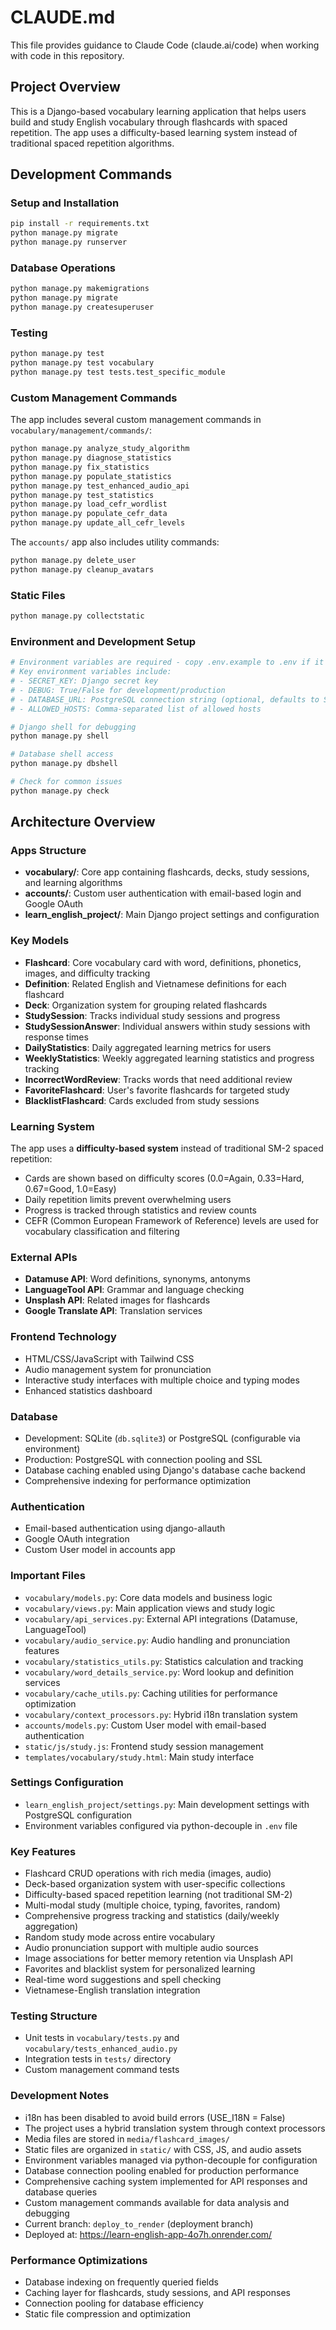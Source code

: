 # CLAUDE.md

This file provides guidance to Claude Code (claude.ai/code) when working with code in this repository.

## Project Overview

This is a Django-based vocabulary learning application that helps users build and study English vocabulary through flashcards with spaced repetition. The app uses a difficulty-based learning system instead of traditional spaced repetition algorithms.

## Development Commands

### Setup and Installation
```bash
pip install -r requirements.txt
python manage.py migrate
python manage.py runserver
```

### Database Operations
```bash
python manage.py makemigrations
python manage.py migrate
python manage.py createsuperuser
```

### Testing
```bash
python manage.py test
python manage.py test vocabulary
python manage.py test tests.test_specific_module
```

### Custom Management Commands
The app includes several custom management commands in `vocabulary/management/commands/`:
```bash
python manage.py analyze_study_algorithm
python manage.py diagnose_statistics
python manage.py fix_statistics
python manage.py populate_statistics
python manage.py test_enhanced_audio_api
python manage.py test_statistics
python manage.py load_cefr_wordlist
python manage.py populate_cefr_data
python manage.py update_all_cefr_levels
```

The `accounts/` app also includes utility commands:
```bash
python manage.py delete_user
python manage.py cleanup_avatars
```

### Static Files
```bash
python manage.py collectstatic
```

### Environment and Development Setup
```bash
# Environment variables are required - copy .env.example to .env if it exists
# Key environment variables include:
# - SECRET_KEY: Django secret key
# - DEBUG: True/False for development/production
# - DATABASE_URL: PostgreSQL connection string (optional, defaults to SQLite)
# - ALLOWED_HOSTS: Comma-separated list of allowed hosts

# Django shell for debugging
python manage.py shell

# Database shell access
python manage.py dbshell

# Check for common issues
python manage.py check
```

## Architecture Overview

### Apps Structure
- **vocabulary/**: Core app containing flashcards, decks, study sessions, and learning algorithms
- **accounts/**: Custom user authentication with email-based login and Google OAuth
- **learn_english_project/**: Main Django project settings and configuration

### Key Models
- **Flashcard**: Core vocabulary card with word, definitions, phonetics, images, and difficulty tracking
- **Definition**: Related English and Vietnamese definitions for each flashcard
- **Deck**: Organization system for grouping related flashcards
- **StudySession**: Tracks individual study sessions and progress
- **StudySessionAnswer**: Individual answers within study sessions with response times
- **DailyStatistics**: Daily aggregated learning metrics for users
- **WeeklyStatistics**: Weekly aggregated learning statistics and progress tracking
- **IncorrectWordReview**: Tracks words that need additional review
- **FavoriteFlashcard**: User's favorite flashcards for targeted study
- **BlacklistFlashcard**: Cards excluded from study sessions

### Learning System
The app uses a **difficulty-based system** instead of traditional SM-2 spaced repetition:
- Cards are shown based on difficulty scores (0.0=Again, 0.33=Hard, 0.67=Good, 1.0=Easy)
- Daily repetition limits prevent overwhelming users
- Progress is tracked through statistics and review counts
- CEFR (Common European Framework of Reference) levels are used for vocabulary classification and filtering

### External APIs
- **Datamuse API**: Word definitions, synonyms, antonyms
- **LanguageTool API**: Grammar and language checking
- **Unsplash API**: Related images for flashcards
- **Google Translate API**: Translation services

### Frontend Technology
- HTML/CSS/JavaScript with Tailwind CSS
- Audio management system for pronunciation
- Interactive study interfaces with multiple choice and typing modes
- Enhanced statistics dashboard

### Database
- Development: SQLite (`db.sqlite3`) or PostgreSQL (configurable via environment)
- Production: PostgreSQL with connection pooling and SSL
- Database caching enabled using Django's database cache backend
- Comprehensive indexing for performance optimization

### Authentication
- Email-based authentication using django-allauth
- Google OAuth integration
- Custom User model in accounts app

### Important Files
- `vocabulary/models.py`: Core data models and business logic
- `vocabulary/views.py`: Main application views and study logic  
- `vocabulary/api_services.py`: External API integrations (Datamuse, LanguageTool)
- `vocabulary/audio_service.py`: Audio handling and pronunciation features
- `vocabulary/statistics_utils.py`: Statistics calculation and tracking
- `vocabulary/word_details_service.py`: Word lookup and definition services
- `vocabulary/cache_utils.py`: Caching utilities for performance optimization
- `vocabulary/context_processors.py`: Hybrid i18n translation system
- `accounts/models.py`: Custom User model with email-based authentication
- `static/js/study.js`: Frontend study session management
- `templates/vocabulary/study.html`: Main study interface

### Settings Configuration
- `learn_english_project/settings.py`: Main development settings with PostgreSQL configuration
- Environment variables configured via python-decouple in `.env` file

### Key Features
- Flashcard CRUD operations with rich media (images, audio)
- Deck-based organization system with user-specific collections
- Difficulty-based spaced repetition learning (not traditional SM-2)
- Multi-modal study (multiple choice, typing, favorites, random)
- Comprehensive progress tracking and statistics (daily/weekly aggregation)
- Random study mode across entire vocabulary
- Audio pronunciation support with multiple audio sources
- Image associations for better memory retention via Unsplash API
- Favorites and blacklist system for personalized learning
- Real-time word suggestions and spell checking
- Vietnamese-English translation integration

### Testing Structure
- Unit tests in `vocabulary/tests.py` and `vocabulary/tests_enhanced_audio.py`
- Integration tests in `tests/` directory
- Custom management command tests

### Development Notes
- i18n has been disabled to avoid build errors (USE_I18N = False)
- The project uses a hybrid translation system through context processors
- Media files are stored in `media/flashcard_images/`
- Static files are organized in `static/` with CSS, JS, and audio assets
- Environment variables managed via python-decouple for configuration
- Database connection pooling enabled for production performance
- Comprehensive caching system implemented for API responses and database queries
- Custom management commands available for data analysis and debugging
- Current branch: `deploy_to_render` (deployment branch)
- Deployed at: https://learn-english-app-4o7h.onrender.com/

### Performance Optimizations
- Database indexing on frequently queried fields
- Caching layer for flashcards, study sessions, and API responses
- Connection pooling for database efficiency
- Static file compression and optimization